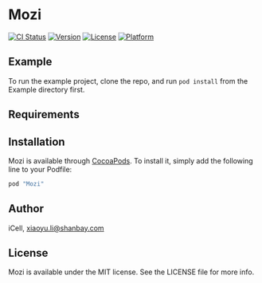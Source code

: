 # Mozi

[![CI Status](http://img.shields.io/travis/iCell/Mozi.svg?style=flat)](https://travis-ci.org/iCell/Mozi)
[![Version](https://img.shields.io/cocoapods/v/Mozi.svg?style=flat)](http://cocoapods.org/pods/Mozi)
[![License](https://img.shields.io/cocoapods/l/Mozi.svg?style=flat)](http://cocoapods.org/pods/Mozi)
[![Platform](https://img.shields.io/cocoapods/p/Mozi.svg?style=flat)](http://cocoapods.org/pods/Mozi)

## Example

To run the example project, clone the repo, and run `pod install` from the Example directory first.

## Requirements

## Installation

Mozi is available through [CocoaPods](http://cocoapods.org). To install
it, simply add the following line to your Podfile:

```ruby
pod "Mozi"
```

## Author

iCell, xiaoyu.li@shanbay.com

## License

Mozi is available under the MIT license. See the LICENSE file for more info.
